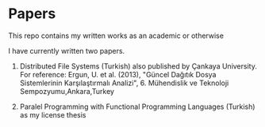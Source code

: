 Papers
======

This repo contains my written works as an academic or otherwise

I have currently written two papers.

1. Distributed File Systems (Turkish) also published by Çankaya University.
   For reference: Ergun, U. et al. (2013), "Güncel Dağıtık Dosya Sistemlerinin Karşılaştırmalı Analizi", 6. Mühendislik ve Teknoloji Sempozyumu,Ankara,Turkey

2. Paralel Programming with Functional Programming Languages (Turkish) as my license thesis

